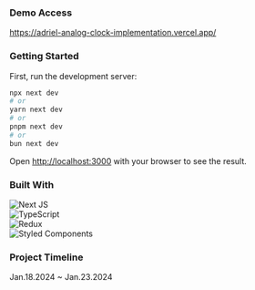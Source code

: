 ### Demo Access
https://adriel-analog-clock-implementation.vercel.app/
### Getting Started

First, run the development server:

```bash
npx next dev
# or
yarn next dev
# or
pnpm next dev
# or
bun next dev
```

Open [http://localhost:3000](http://localhost:3000) with your browser to see the result.

### Built With 
![Next JS](https://img.shields.io/badge/Next-black?style=for-the-badge&logo=next.js&logoColor=white)
<br>
![TypeScript](https://img.shields.io/badge/typescript-%23007ACC.svg?style=for-the-badge&logo=typescript&logoColor=white)
<br>
![Redux](https://img.shields.io/badge/redux-%23593d88.svg?style=for-the-badge&logo=redux&logoColor=white)
<br>
![Styled Components](https://img.shields.io/badge/styled--components-DB7093?style=for-the-badge&logo=styled-components&logoColor=white)

### Project Timeline
Jan.18.2024 ~ Jan.23.2024






